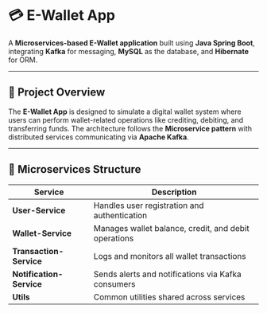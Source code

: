 # 💳 E-Wallet App

A **Microservices-based E-Wallet application** built using **Java Spring Boot**, integrating **Kafka** for messaging, **MySQL** as the database, and **Hibernate** for ORM.

---

## 🚀 Project Overview

The **E-Wallet App** is designed to simulate a digital wallet system where users can perform wallet-related operations like crediting, debiting, and transferring funds. The architecture follows the **Microservice pattern** with distributed services communicating via **Apache Kafka**.

---

## 🧩 Microservices Structure

| Service              | Description                                             |
|----------------------|---------------------------------------------------------|
| **User-Service**     | Handles user registration and authentication            |
| **Wallet-Service**   | Manages wallet balance, credit, and debit operations    |
| **Transaction-Service** | Logs and monitors all wallet transactions          |
| **Notification-Service** | Sends alerts and notifications via Kafka consumers |
| **Utils**            | Common utilities shared across services                 |



